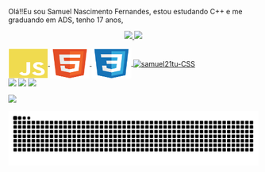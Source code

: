 Olá!!Eu sou Samuel Nascimento Fernandes, estou estudando C++ e me graduando em ADS, tenho 17 anos, 

<div align="center">
    <a href="#">
  <img height="180em" src="https://github-readme-stats.vercel.app/api?username=samuel21tu&show_icons=true&theme=dark&include_all_commits=true&count_private=true"/>
  <img height="110em" src="https://github-readme-stats.vercel.app/api/top-langs/?username=samuel21tu&layout=compact&langs_count=7&theme=dark"/>
</div>
  
  <div style="display: inline_block"><br>
<img align="center" alt="samuel21tu-Js" height="60" width="80" src="https://raw.githubusercontent.com/devicons/devicon/master/icons/javascript/javascript-plain.svg">
<img align="center" alt="samuel21tu-HTML" height="60" width="80" src="https://raw.githubusercontent.com/devicons/devicon/master/icons/html5/html5-original.svg">
<img align="center" alt="samuel21tu-CSS" height="60" width="80" src="https://raw.githubusercontent.com/devicons/devicon/master/icons/css3/css3-original.svg">
<img align="center" alt="samuel21tu-CSS" height="60" width="80" src="https://cdn.jsdelivr.net/gh/devicons/devicon@latest/icons/cplusplus/cplusplus-original.svg" />


 
</div>
<div>
  <a href="https://www.instagram.com/samuel321fernandes/" target="_blank"><img src="https://img.shields.io/badge/-Instagram-%23E4405F?style=for-the-badge&logo=instagram&logoColor=white" target="_blank"></a> 
  <a href = "mailto:samuel321fernandes@gmail.com"><img src="https://img.shields.io/badge/-Gmail-%23333?style=for-the-badge&logo=gmail&logoColor=white" target="_blank"></a> 
  <a href="https://www.facebook.com/profile.php?id=100029160860130" target="_blank"><img src="https://img.shields.io/badge/Facebook-1877F2?style=for-the-badge&logo=facebook&logoColor=white" target="_blank"></a> 
  
   <a href="https://www.linkedin.com/in/samuel-nascimento-fernandes-940158269/" target="_blank"><img src="https://img.shields.io/badge/LinkedIn-0077B5?style=for-the-badge&logo=linkedin&logoColor=white" target="_blank"></a> 
  
  ![Snake animation](https://github.com/samuel21tu/samuel21tu/blob/output/github-contribution-grid-snake.svg)
</div
